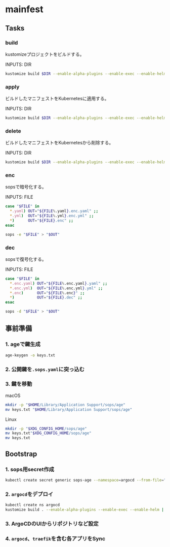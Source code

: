 # mainfest

## Tasks

### build

kustomizeプロジェクトをビルドする。

INPUTS: DIR

```bash
kustomize build $DIR --enable-alpha-plugins --enable-exec --enable-helm > built.yaml
```

### apply

ビルドしたマニフェストをKubernetesに適用する。

INPUTS: DIR

```bash
kustomize build $DIR --enable-alpha-plugins --enable-exec --enable-helm | kubectl apply -f -
```

### delete

ビルドしたマニフェストをKubernetesから削除する。

INPUTS: DIR

```bash
kustomize build $DIR --enable-alpha-plugins --enable-exec --enable-helm | kubectl delete -f -
```

### enc

sopsで暗号化する。

INPUTS: FILE

```bash
case "$FILE" in
  *.yaml) OUT="${FILE%.yaml}.enc.yaml" ;;
  *.yml)  OUT="${FILE%.yml}.enc.yml" ;;
  *)      OUT="${FILE}.enc" ;;
esac

sops -e "$FILE" > "$OUT"
```

### dec

sopsで復号化する。

INPUTS: FILE

```bash
case "$FILE" in
  *.enc.yaml) OUT="${FILE%.enc.yaml}.yaml" ;;
  *.enc.yml)  OUT="${FILE%.enc.yml}.yml" ;;
  *.enc)      OUT="${FILE%.enc}" ;;
  *)          OUT="${FILE}.dec" ;;
esac

sops -d "$FILE" > "$OUT"
```

## 事前準備

### 1. ageで鍵生成

```sh
age-keygen -o keys.txt 
```

### 2. 公開鍵を`.sops.yaml`に突っ込む

### 3. 鍵を移動

macOS

```sh
mkdir -p "$HOME/Library/Application Support/sops/age"
mv keys.txt "$HOME/Library/Application Support/sops/age"
```

Linux

```sh
mkdir -p "$XDG_CONFIG_HOME/sops/age"
mv keys.txt"$XDG_CONFIG_HOME/sops/age"
mv keys.txt 
```

## Bootstrap

### 1. sops用secret作成

```sh
kubectl create secret generic sops-age --namespace=argocd --from-file="$HOME/Library/Application Support/sops/age/keys.txt"
```

### 2. `argocd`をデプロイ

```sh
kubectl create ns argocd
kustomize build . --enable-alpha-plugins --enable-exec --enable-helm | kubectl apply -n argocd -f -
```

### 3. ArgoCDのUIからリポジトリなど設定

### 4. `argocd`、`traefik`を含む各アプリをSync
